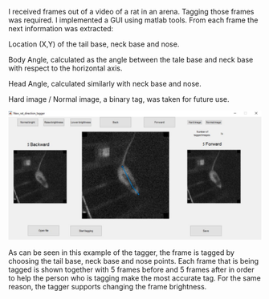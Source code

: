 I received frames out of a video of a rat in an arena. Tagging those frames was required. I implemented a GUI using matlab tools. From each frame the next information was extracted: 

Location (X,Y) of the tail base, neck base and nose.

Body Angle, calculated as the angle between the tale base and neck base with respect to the horizontal axis.

Head Angle, calculated similarly with neck base and nose.

Hard image / Normal image, a binary tag, was taken for future use.


![](Tagger.png)


As can be seen in this example of the tagger, the frame is tagged by choosing the tail base, neck base and nose points.
Each frame that is being tagged is shown together with 5 frames before and 5 frames after in order to help the person who is tagging make 
the most accurate tag. For the same reason, the tagger supports changing the frame brightness.

